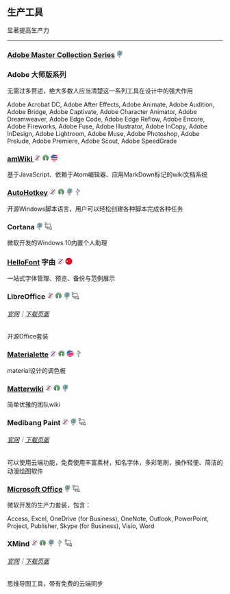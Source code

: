 ## 生产工具

显著提高生产力

---

### [Adobe Master Collection Series](https://www.adobe.com/creativecloud.html) ![](/assets/earth-globe.png)

### Adobe 大师版系列

无需过多赘述，绝大多数人应当清楚这一系列工具在设计中的强大作用

Adobe Acrobat DC, Adobe After Effects, Adobe Animate, Adobe Audition, Adobe Bridge, Adobe Captivate, Adobe Character Animator, Adobe Dreamweaver, Adobe Edge Code, Adobe Edge Reflow, Adobe Encore, Adobe Fireworks, Adobe Fuse, Adobe Illustrator, Adobe InCopy, Adobe InDesign, Adobe Lightroom, Adobe Muse, Adobe Photoshop, Adobe Prelude, Adobe Premiere, Adobe Scout, Adobe SpeedGrade

### [amWiki ](https://github.com/TevinLi/amWiki)![](/assets/图片2.png) ![](/assets/open-source-icon.png) ![](/assets/united-states.png)

基于JavaScript、依赖于Atom编辑器、应用MarkDown标记的wiki文档系统

### [AutoHotkey](https://www.autohotkey.com/) ![](/assets/图片2.png) ![](/assets/open-source-icon.png) ![](/assets/earth-globe.png) ![](/assets/usb.png)

开源Windows脚本语言，用户可以轻松创建各种脚本完成各种任务

### Cortana ![](/assets/earth-globe.png) ![](/assets/multi_platform.png)

微软开发的Windows 10内置个人助理

### [HelloFont](http://www.hellofont.cn/index.php) 字由 ![](/assets/图片2.png) ![](/assets/china.png)

一站式字体管理、预览、备份与范例展示

### LibreOffice ![](/assets/图片2.png) ![](/assets/open-source-icon.png) ![](/assets/earth-globe.png) ![](/assets/multi_platform.png)

###### [官网](https://www.libreoffice.org/)｜[下载页面](https://www.libreoffice.org/download/download/)

开源Office套装

### [Materialette](https://github.com/mike-schultz/materialette) ![](/assets/图片2.png) ![](/assets/open-source-icon.png) ![](/assets/united-states.png) ![](/assets/usb.png)

material设计的调色板

### [Matterwiki](https://github.com/Matterwiki/Matterwiki) ![](/assets/图片2.png) ![](/assets/open-source-icon.png) ![](/assets/earth-globe.png)

简单优雅的团队wiki

### Medibang Paint ![](/assets/图片2.png) ![](/assets/earth-globe.png) ![](/assets/multi_platform.png)

###### [官网](https://medibangpaint.com/zh_CN/)｜[下载页面](https://medibangpaint.com/zh_CN/app-download/)

可以使用云端功能，免费使用丰富素材，知名字体，多彩笔刷，操作轻便、简洁的动漫绘图软件

### [Microsoft Office](http://www.office.com) ![](/assets/earth-globe.png) ![](/assets/multi_platform.png)

微软开发的生产力套装，包含：

Access, Excel, OneDrive \(for Business\), OneNote, Outlook, PowerPoint, Project, Publisher, Skype \(for Business\), Visio, Word

### XMind ![](/assets/图片2.png) ![](/assets/open-source-icon.png) ![](/assets/earth-globe.png) ![](/assets/usb.png) ![](/assets/multi_platform.png)

###### [官网](http://www.xmind.net/)｜[下载页面](http://www.xmind.net/download/win/)

思维导图工具，带有免费的云端同步

